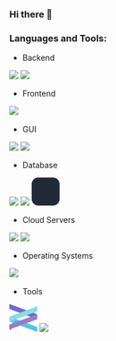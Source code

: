### Hi there 👋

<!--
**cobaltburn/cobaltburn** is a ✨ _special_ ✨ repository because its `README.md` (this file) appears on your GitHub profile.

Here are some ideas to get you started:

- 🔭 I’m currently working on ...
- 🌱 I’m currently learning ...
- 👯 I’m looking to collaborate on ...
- 🤔 I’m looking for help with ...
- 💬 Ask me about ...
- 📫 How to reach me: ...
- 😄 Pronouns: ...
- ⚡ Fun fact: ...
-->


<h3 align="left">Languages and Tools:</h3>

- Backend
<div align="left">
    <img src="https://skillicons.dev/icons?i=rust,go,kotlin,cpp,py" />
    <img src="https://en.m.wikipedia.org/wiki/Tokio_(software)#/media/File%3ATokio_logo.svg" width="50" />
</div>


- Frontend
<div align="left">
    <img src="https://skillicons.dev/icons?i=htmx,go,rust,html,tailwind,js" />
</div>


- GUI
<div align="left">
    <img src="https://github.com/onemarc/tech-icons/blob/main/icons/jetpackcompose-dark.svg" width="50"/>
    <img src="https://github.com/iced-rs/iced/blob/master/docs/logo.svg" width="50"/>
</div>


- Database
<div align="left">
    <img src="https://github.com/onemarc/tech-icons/blob/main/icons/mysql-dark.svg" width="50"/>
    <img src="https://skillicons.dev/icons?i=sqlite" width="50"/>
    <img src="https://github.com/onemarc/tech-icons/blob/main/icons/surrealdb-dark.svg" width="50"/>
</div>


- Cloud Servers
<div align="left">
    <img src="https://skillicons.dev/icons?i=gcp" />
    <img src="https://upload.wikimedia.org/wikipedia/commons/c/c2/DigitalOcean_icon.svg" width="50"/>
</div>


- Operating Systems
<div align="left">
    <img src="https://skillicons.dev/icons?i=linux,ubuntu,debian,arch,windows" />
</div>


- Tools
<div align="left">
    <img src="https://github.com/helix-editor/helix/blob/master/logo.svg" height="50" width="50">
    <img src="https://skillicons.dev/icons?i=neovim,git,github,docker,idea,clion,gradle,postman" />
</div>
